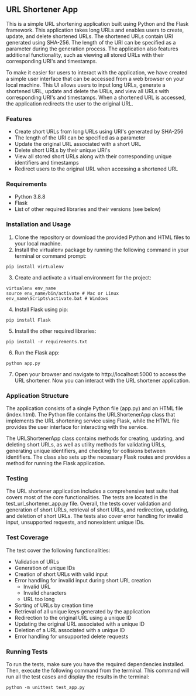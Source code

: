 ## URL Shortener App
This is a simple URL shortening application built using Python and the Flask framework. This application takes long URLs and enables users to create, update, and delete shortened URLs. The shortened URLs contain URI generated using SHA-256. The length of the URI can be specified as a parameter during the generation process. The application also features additional functionality, such as viewing all stored URLs with their corresponding URI's and timestamps. 

To make it easier for users to interact with the application, we have created a simple user interface that can be accessed from a web browser on your local machine. This UI allows users to input long URLs, generate a shortened URL, update and delete the URLs, and view all URLs with corresponding URI's and timestamps. When a shortened URL is accessed, the application redirects the user to the original URL.

### Features
* Create short URLs from long URLs using URI's generated by SHA-256
* The length of the URI can be specified as a parameter
* Update the original URL associated with a short URL
* Delete short URLs by their unique URI's
* View all stored short URLs along with their corresponding unique identifiers and timestamps
* Redirect users to the original URL when accessing a shortened URL

### Requirements
* Python 3.8.8
* Flask
* List of other required libraries and their versions (see below)

### Installation and Usage
1. Clone the repository or download the provided Python and HTML files to your local machine.
2. Install the virtualenv package by running the following command in your terminal or command prompt:
```console
pip install virtualenv
```
3. Create and activate a virtual environment for the project:
```console
virtualenv env_name
source env_name/bin/activate # Mac or Linux
env_name\Scripts\activate.bat # Windows
```
4. Install Flask using pip:
```console
pip install Flask
```
5. Install the other required libraries:
```console
pip install -r requirements.txt
```
6. Run the Flask app:
```console
python app.py
```
7. Open your browser and navigate to http://localhost:5000 to access the URL shortener. Now you can interact with the URL shortener application.

### Application Structure
The application consists of a single Python file (app.py) and an HTML file (index.html). The Python file contains the URLShortenerApp class that implements the URL shortening service using Flask, while the HTML file provides the user interface for interacting with the service.

The URLShortenerApp class contains methods for creating, updating, and deleting short URLs, as well as utility methods for validating URLs, generating unique identifiers, and checking for collisions between identifiers. The class also sets up the necessary Flask routes and provides a method for running the Flask application.

### Testing

The URL shortener application includes a comprehensive test suite that covers most of the core functionalities. The tests are located in the test_url_shortener_app.py file. Overall, the tests cover validation and generation of short URLs, retrieval of short URLs, and redirection, updating, and deletion of short URLs. The tests also cover error handling for invalid input, unsupported requests, and nonexistent unique IDs.

### Test Coverage
The test cover the following functionalities:
* Validation of URLs
* Generation of unique IDs
* Creation of short URLs with valid input
* Error handling for invalid input during short URL creation
    * Invalid URL 
    * Invalid characters
    * URL too long
* Sorting of URLs by creation time
* Retrieval of all unique keys generated by the application
* Redirection to the original URL using a unique ID
* Updating the original URL associated with a unique ID
* Deletion of a URL associated with a unique ID
* Error handling for unsupported delete requests

### Running Tests

To run the tests, make sure you have the required dependencies installed. Then, execute the following command from the terminal. This command will run all the test cases and display the results in the terminal:
```console
python -m unittest test_app.py
```